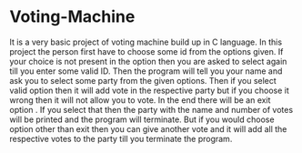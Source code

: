 # Voting-Machine
It is a very basic project of voting machine build up in C language. In this project the person first have to choose some id from the options given. If your choice is not present in the option then you are asked to select again till you enter some valid ID. Then the program will tell you your name and ask you to select some party from the given options. Then if you select valid option then it will add vote in the respective party but if you choose it wrong then it will not allow you to vote. In the end there will be an exit option . If you select that then the party with the name and number of votes will be printed and the program will terminate. But if you would choose option other than exit then you can give another vote and it will add all the respective votes to the party till you terminate the program.
